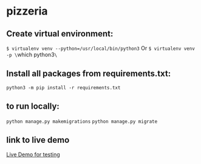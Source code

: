 # pizzeria

## Create virtual environment:

`$ virtualenv venv --python=/usr/local/bin/python3`
Or
`$ virtualenv venv -p \`which python3`\`

## Install all packages from requirements.txt:

`python3 -m pip install -r requirements.txt` 

## to run locally:
`python manage.py makemigrations`
`python manage.py migrate`


## link to live demo
[Live Demo for testing](http://robertbender.pythonanywhere.com/)
